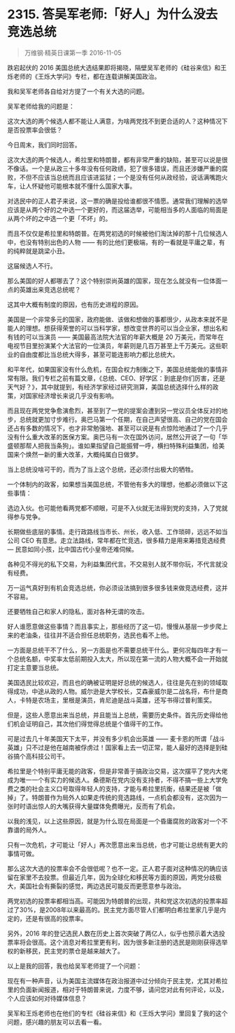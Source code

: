 # 2315. 答吴军老师:「好人」为什么没去竞选总统
> 万维钢·精英日课第一季
2016-11-05

跌宕起伏的 2016 美国总统大选结果即将揭晓，隔壁吴军老师的《硅谷来信》和王烁老师的《王烁大学问》专栏，都在连载讲解美国政治。

我和吴军老师各自给对方提了一个有关大选的问题。

吴军老师给我的问题是： 

这次大选的两个候选人都不能让人满意，为啥两党找不到更合适的人？这种情况下是否投票率会很低？

今日周末，我们同时回答。

这次大选的两个候选人，希拉里和特朗普，都有非常严重的缺陷，甚至可以说是很不像话。一个是从政三十多年没有任何政绩，犯了很多错误，而且还涉嫌严重的腐败，不但不应该当总统而且应该进监狱；一个是没有任何从政经验，说话满嘴跑火车，让人怀疑他可能根本就不懂什么国家大事。

对选民中的正人君子来说，这一票的确是投给谁都很不情愿。通常我们理解的选举应该是从两个好的之中选一个更好的，而这届选举，可能相当多的人面临的局面是从两个坏的之中选一个更「不坏」的。 

而且不仅仅是希拉里和特朗普。在两党初选的时候被他们淘汰掉的那十几位候选人中，也没有特别出色的人物 —— 有的比他们更极端，有的一看就是平庸之辈，有的纯粹就是跳梁小丑。

这届候选人不行。

那么美国的好人都哪去了？这个特别崇尚英雄的国家，现在怎么就没有一位体面一点的英雄出来竞选总统呢？

这其中大概有制度的原因，也有历史进程的原因。

美国是一个非常多元的国家，政府能做、该做和想做的事都很少，从政本来就不是能人的理想。想获得荣誉的可以当科学家，想改变世界的可以当企业家，想出名和有钱的可以当演员 —— 美国最高法院大法官的年薪大概是 20 万美元，而常年在电视节目里扮演某个大法官的一位演员，年薪则是几百万甚至上千万美元。这些职业的自由度都比当总统大得多，甚至可能连影响力都比总统大。

和平年代，如果国家没有什么危机，在国会权力制衡之下，美国总统能做的事情非常有限。我们专栏之前有篇文章，《总统、CEO、好学区：到底是你们厉害，还是天气好？》，其中就提到，有经济学家经过研究测算，美国总统选择什么样的政策，对国家经济增长来说几乎没有影响。

而且现在两党党争愈演愈烈，甚至到了一党的提案会遭到另一党议员全体反对的地步，总统就更加寸步难行。奥巴马第一个任期，在自己声望很高、自己的党在国会还占有多数的情况下，也才非常勉强地、甚至可以说是有点惊险地通过了一个几乎没有什么重大改革的医保方案。奥巴马有一次在国外访问，居然公开说了一句「华盛顿那帮人把我当条狗」。谁如果指望自己能振臂一呼，横扫特殊利益集团，给美国来个焕然一新的重大改革，大概纯属白日做梦。

当上总统没啥可干的，而为了当上这个总统，还必须付出极大的牺牲。

一个体制内的政客，如果想当美国总统，不管他有多大的理想，他都必须做以下这些事情：

选边入伙。也可能他看两党都不顺眼，可是不入伙就无法得到党的支持，入了党就得参与党争。

长期做些底层的事情。走行政路线当市长、州长，收入低、工作琐碎，远远不如当公司 CEO 有意思。走立法路线，常年都在忙竞选，很多精力是用来筹措竞选经费 — 民意如同小孩，比中国古代小皇帝还难伺候。

各种见不得光的私下交易，为利益集团代言。不交易别人就不带你玩，不代言就没有经费。

万一运气真好到有机会竞选总统，你必须设法搞到很多很多钱来做竞选经费，这并不容易。

还要牺牲自己和家人的隐私，面对各种无谓的攻击。

好人谁愿意做这些事情？而且事实上，那些经历了这一切，慢慢从基层一步步爬上来的老油条，往往并不适合担任总统职务，选民也看不上他。

一方面是总统干不了什么，另一方面是也不需要总统干什么。更何况每四年才有一个总统名额，中奖率太低前期投入太大，所以现在第一流的人物大概不会一开始就打定主意要当总统。

美国选民比较欢迎，而且也的确被证明是好总统的候选人，往往是先在别的领域取得成功，中途从政的人物。威尔逊是大学校长，艾森豪威尔是二战名将，布什是商人，卡特是农场主，里根是演员，肯尼迪是战斗英雄，还写书得过普利策奖。

但是，这些人愿意出来当总统，并且能当上总统，需要历史条件。首先历史得给他们机会证明自己，其次他们得觉得总统是个值得干的工作。

可是过去几十年美国天下太平，并没有多少机会出英雄 —— 麦卡恩的所谓「战斗英雄」只不过是他在越南被俘虏过！国家看上去一切正常，能人最好的选择是到硅谷搞个高科技公司干。

希拉里是个特别平庸无能的政客，但是非常善于搞政治交易，这次摆平了党内大佬成为唯一一个有实力的候选人。桑德斯在党内没有支持者，不得不搞一些上大学免费之类的社会主义口号取得年轻人的支持，才能与希拉里抗衡，结果还是被「做掉」了。特朗普作为局外人如果走传统的竞选路线，一点机会都没有，这次因为一张时时语出惊人的大嘴获得大量媒体免费曝光，反而有了机会。

以我的浅见，以上这些原因，就是为什么现在局面是一个昏庸腐败的政客对一个不靠谱的局外人。

只有一次危机，才可能让「好人」再次愿意出来当总统，也才可能让总统有更大的事情可做。

那么这次大选的投票率会不会很低呢？也不一定。正人君子面对这种情况的确应该留在家里不去投票。但最近几年，因为全球化和移民等方面的原因，两党分歧极大，美国社会有撕裂的感觉，两边选民可能反而更愿意参与政治。

两党初选的投票率都相当高。可能因为特朗普的出现，共和党这次初选的投票率超过了30%，是2008年以来最高的。民主党方面尽管人们都明白希拉里家几乎是内定的，还是有很高的投票率。

另外，2016 年的登记选民人数在历史上首次突破了两亿人，似乎也预示着大选投票率将会很高。这个消息对希拉里更有利，因为很多新注册的选民是刚刚获得选举权的新移民，民主党的票仓是越来越大了。 

以上是我的回答，我也给吴军老师提了一个问题：

现在有一种声音，认为美国主流媒体在政治报道中过分倾向于民主党，尤其对希拉里的负面新闻报道，相对于特朗普来说，力度不够，请问您对此有何评论，以及，个人应该如何对待媒体信息？

吴军和王烁老师也在他们的专栏《硅谷来信》和《王烁大学问》里回复了我的这个问题，感兴趣的朋友可以去看一看。

